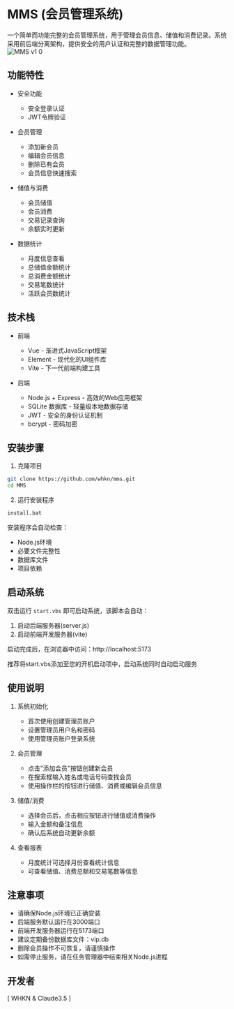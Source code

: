 # MMS (会员管理系统)

一个简单而功能完整的会员管理系统，用于管理会员信息、储值和消费记录。系统采用前后端分离架构，提供安全的用户认证和完整的数据管理功能。
![MMS v1 0](https://github.com/user-attachments/assets/0367e6e1-4ebd-4d20-a0e3-f2c4ca027b03)

## 功能特性

- 安全功能
  - 安全登录认证
  - JWT令牌验证

- 会员管理
  - 添加新会员
  - 编辑会员信息
  - 删除已有会员
  - 会员信息快速搜索

- 储值与消费
  - 会员储值
  - 会员消费
  - 交易记录查询
  - 余额实时更新

- 数据统计
  - 月度信息查看
  - 总储值金额统计
  - 总消费金额统计
  - 交易笔数统计
  - 活跃会员数统计

## 技术栈

- 前端
  - Vue - 渐进式JavaScript框架
  - Element - 现代化的UI组件库
  - Vite - 下一代前端构建工具

- 后端
  - Node.js + Express - 高效的Web应用框架
  - SQLite 数据库 - 轻量级本地数据存储
  - JWT - 安全的身份认证机制
  - bcrypt - 密码加密

## 安装步骤

1. 克隆项目
```bash
git clone https://github.com/whkn/mms.git
cd MMS
```

2. 运行安装程序
```bash
install.bat
```

安装程序会自动检查：
- Node.js环境
- 必要文件完整性
- 数据库文件
- 项目依赖

## 启动系统

双击运行 `start.vbs` 即可启动系统，该脚本会自动：
1. 启动后端服务器(server.js)
2. 启动前端开发服务器(vite)

启动完成后，在浏览器中访问：http://localhost:5173

推荐将start.vbs添加至您的开机启动项中，启动系统同时自动启动服务

## 使用说明

1. 系统初始化
   - 首次使用创建管理员账户
   - 设置管理员用户名和密码
   - 使用管理员账户登录系统

2. 会员管理
   - 点击"添加会员"按钮创建新会员
   - 在搜索框输入姓名或电话号码查找会员
   - 使用操作栏的按钮进行储值、消费或编辑会员信息

3. 储值/消费
   - 选择会员后，点击相应按钮进行储值或消费操作
   - 输入金额和备注信息
   - 确认后系统自动更新余额

4. 查看报表
   - 月度统计可选择月份查看统计信息
   - 可查看储值、消费总额和交易笔数等信息

## 注意事项

- 请确保Node.js环境已正确安装
- 后端服务默认运行在3000端口
- 前端开发服务器运行在5173端口
- 建议定期备份数据库文件：vip.db
- 删除会员操作不可恢复，请谨慎操作
- 如需停止服务，请在任务管理器中结束相关Node.js进程

## 开发者

[ WHKN & Claude3.5 ]
